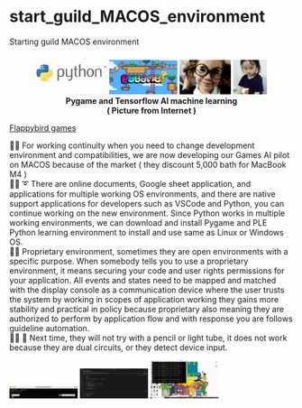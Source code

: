 # start_guild_MACOS_environment
Starting guild MACOS environment

<p align="center" width="100%">
    <img width="25%" src="https://github.com/jkaewprateep/start_guild_MACOS_environment/blob/main/Python.jpg">
    <img width="24%" src="https://github.com/jkaewprateep/start_guild_MACOS_environment/blob/main/pygame.jpg">
    <img width="18%" src="https://github.com/jkaewprateep/start_guild_MACOS_environment/blob/main/image10.jpg">
    <img width="12%" src="https://github.com/jkaewprateep/start_guild_MACOS_environment/blob/main/image6.jpg"> </br>
    <b> Pygame and Tensorflow AI machine learning </b> </br>
    <b> ( Picture from Internet ) </b> </br>
</p>

[Flappybird games]( https://pygame-learning-environment.readthedocs.io/en/latest/user/games/flappybird.html#rewards )

🧸💬 For working continuity when you need to change development environment and compatibilities, we are now developing our Games AI pilot on MACOS because of the market ( they discount 5,000 bath for MacBook M4 ) </br>
🐑💬 ➰ There are online documents, Google sheet application, and applications for multiple working OS environments, and there are native support applications for developers such as VSCode and Python, you can continue working on the new environment. Since Python works in multiple working environments, we can download and install Pygame and PLE Python learning environment to install and use same as Linux or Windows OS. </br>
🦭💬 Proprietary environment, sometimes they are open environments with a specific purpose. When somebody tells you to use a proprietary environment, it means securing your code and user rights permissions for your application. All events and states need to be mapped and matched with the display console as a communication device where the user trusts the system by working in scopes of application working they gains more stability and practical in policy because proprietary also meaning they are authorized to perform by application flow and with response you are follows guideline automation. </br>
👧💬 🎈 Next time, they will not try with a pencil or light tube, it does not work because they are dual circuits, or they detect device input. </br>

<img width="24%" src="https://github.com/jkaewprateep/start_guild_MACOS_environment/blob/main/Screenshot%202568-05-11%20at%2018.14.59.png">
<img width="24%" src="https://github.com/jkaewprateep/start_guild_MACOS_environment/blob/main/Screenshot%202568-05-11%20at%2018.15.29.png">
<img width="24%" src="https://github.com/jkaewprateep/start_guild_MACOS_environment/blob/main/FlappyBird_small.gif">

